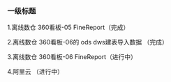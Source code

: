 ### 一级标题

1.离线数仓 360看板-05 FineReport（完成）

2.离线数仓 360看板-06的 ods dws建表导入数据 （完成）

3.离线数仓 360看板-06 FineReport（进行中）

4.阿里云 （进行中）